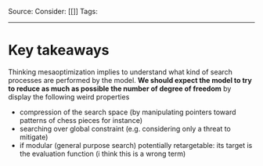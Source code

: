 Source: 
Consider: [[]]
Tags: 
______________

# Key takeaways

Thinking mesaoptimization implies to understand what kind of search processes are performed by the model. **We should expect the model to try to reduce as much as possible the number of degree of freedom** by display the following weird properties
- compression of the search space (by manipulating pointers toward patterns of chess pieces for instance)
- searching over global constraint (e.g. considering only a threat to mitigate)
- if modular (general purpose search) potentially retargetable: its target is the evaluation function (i think this is a wrong term)

